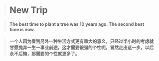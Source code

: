 > # New Trip

> #### The best time to plant a tree was 10 years ago. The second best time is now.</p>

> #### 一个人因为看到另外一种生活方式更有重大的意义，只经过半小时的考虑就甘愿抛弃一生一事业前途，这才需要很强的个性呢，冒然走出这一步，以后永不后悔，那需要的个性就更多了。
